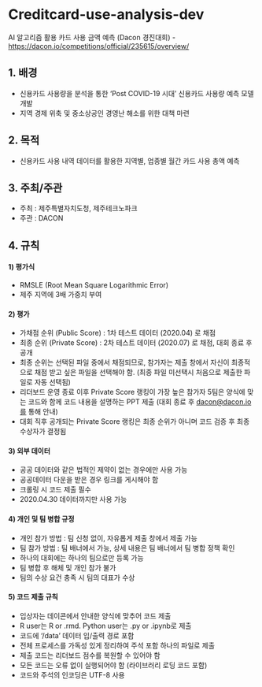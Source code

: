 # Creditcard-use-analysis-dev
AI 알고리즘 활용 카드 사용 금액 예측 (Dacon 경진대회) - https://dacon.io/competitions/official/235615/overview/

## 1. 배경
- 신용카드 사용량을 분석을 통한  ‘Post COVID-19 시대’ 신용카드 사용량 예측 모델 개발
- 지역 경제 위축 및 중소상공인 경영난 해소를 위한 대책 마련

## 2. 목적
- 신용카드 사용 내역 데이터를 활용한 지역별, 업종별 월간 카드 사용 총액 예측

## 3. 주최/주관
- 주최 : 제주특별자치도청, 제주테크노파크
- 주관 : DACON

## 4. 규칙
 #### 1) 평가식
 - RMSLE (Root Mean Square Logarithmic Error) 
 - 제주 지역에 3배 가중치 부여
 
 #### 2) 평가
 - 가채점 순위 (Public Score) : 1차 테스트 데이터 (2020.04) 로 채점
 - 최종 순위 (Private Score) : 2차 테스트 데이터 (2020.07) 로 채점, 대회 종료 후 공개
 - 최종 순위는 선택된 파일 중에서 채점되므로, 참가자는 제출 창에서 자신이 최종적으로 채점 받고 싶은 파일을 선택해야 함. (최종 파일 미선택시 처음으로 제출한 파일로 자동 선택됨)
 - 리더보드 운영 종료 이후 Private Score 랭킹이 가장 높은 참가자 5팀은 양식에 맞는 코드와 함께 코드 내용을 설명하는 PPT 제출 (대회 종료 후 dacon@dacon.io를 통해 안내)
 - 대회 직후 공개되는 Private Score 랭킹은 최종 순위가 아니며 코드 검증 후 최종 수상자가 결정됨

 #### 3) 외부 데이터
 - 공공 데이터와 같은 법적인 제약이 없는 경우에만 사용 가능
 - 공공데이터 다운을 받은 경우 링크를 게시해야 함
 - 크롤링 시 코드 제출 필수
 - 2020.04.30 데이터까지만 사용 가능

 #### 4) 개인 및 팀 병합 규정
 - 개인 참가 방법 : 팀 신청 없이, 자유롭게 제출 창에서 제출 가능 
 - 팀 참가 방법 : 팀 배너에서 가능, 상세 내용은 팀 배너에서 팀 병합 정책 확인
 - 하나의 대회에는 하나의 팀으로만 등록 가능
 - 팀 병합 후 해체 및 개인 참가 불가
 - 팀의 수상 요건 충족 시 팀의 대표가 수상

 #### 5) 코드 제출 규칙
 - 입상자는 데이콘에서 안내한 양식에 맞추어 코드 제출
 - R user는 R or .rmd. Python user는 .py or .ipynb로 제출
 - 코드에 ‘/data’ 데이터 입/출력 경로 포함
 - 전체 프로세스를 가독성 있게 정리하여 주석 포함 하나의 파일로 제출
 - 제출 코드는 리더보드 점수를 복원할 수 있어야 함
 - 모든 코드는 오류 없이 실행되어야 함 (라이브러리 로딩 코드 포함)
 - 코드와 주석의 인코딩은 UTF-8 사용
